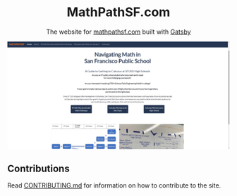 <h1 align="center">MathPathSF.com</h1>

<p align="center">
The website for <a href="https://www.mathpathsf.com/">mathpathsf.com</a> built with <a href="https://www.gatsbyjs.com/">Gatsby</a>
</p>

![demo](images/demo.png)

## Contributions
Read [CONTRIBUTING.md](https://github.com/joshchen984/MathPathSF/blob/master/CONTRIBUTING.md) for information on how to contribute to the site.